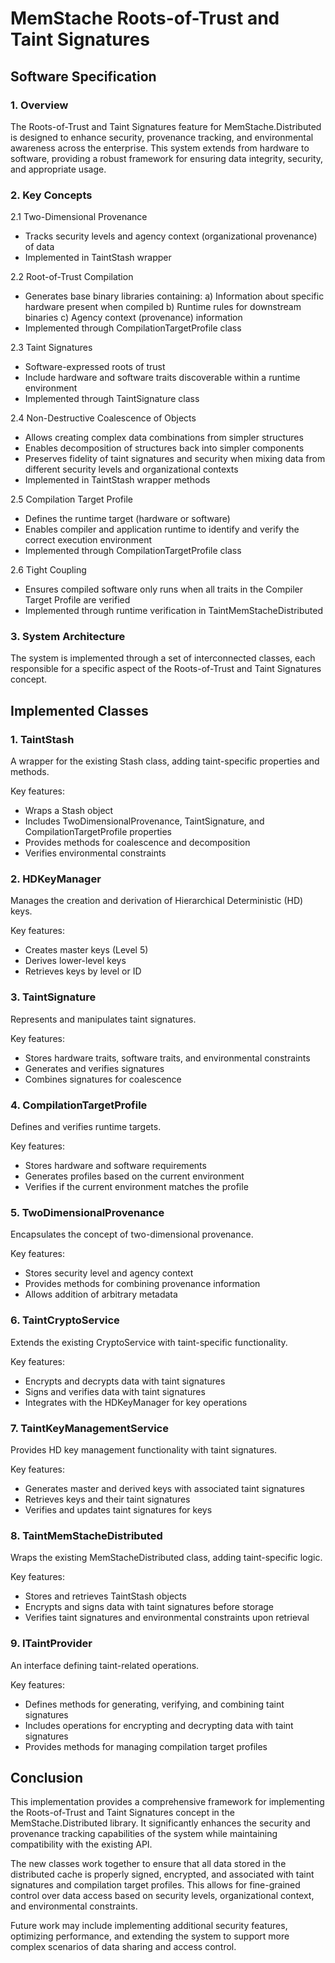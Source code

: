 # MemStache Roots-of-Trust and Taint Signatures

## Software Specification

### 1. Overview

The Roots-of-Trust and Taint Signatures feature for MemStache.Distributed is designed to enhance security, provenance tracking, and environmental awareness across the enterprise. This system extends from hardware to software, providing a robust framework for ensuring data integrity, security, and appropriate usage.

### 2. Key Concepts

2.1 Two-Dimensional Provenance
   - Tracks security levels and agency context (organizational provenance) of data
   - Implemented in TaintStash wrapper

2.2 Root-of-Trust Compilation
   - Generates base binary libraries containing:
     a) Information about specific hardware present when compiled
     b) Runtime rules for downstream binaries
     c) Agency context (provenance) information
   - Implemented through CompilationTargetProfile class

2.3 Taint Signatures
   - Software-expressed roots of trust
   - Include hardware and software traits discoverable within a runtime environment
   - Implemented through TaintSignature class

2.4 Non-Destructive Coalescence of Objects
   - Allows creating complex data combinations from simpler structures
   - Enables decomposition of structures back into simpler components
   - Preserves fidelity of taint signatures and security when mixing data from different security levels and organizational contexts
   - Implemented in TaintStash wrapper methods

2.5 Compilation Target Profile
   - Defines the runtime target (hardware or software)
   - Enables compiler and application runtime to identify and verify the correct execution environment
   - Implemented through CompilationTargetProfile class

2.6 Tight Coupling
   - Ensures compiled software only runs when all traits in the Compiler Target Profile are verified
   - Implemented through runtime verification in TaintMemStacheDistributed

### 3. System Architecture

The system is implemented through a set of interconnected classes, each responsible for a specific aspect of the Roots-of-Trust and Taint Signatures concept.

## Implemented Classes

### 1. TaintStash<T>

A wrapper for the existing Stash<T> class, adding taint-specific properties and methods.

Key features:
- Wraps a Stash<T> object
- Includes TwoDimensionalProvenance, TaintSignature, and CompilationTargetProfile properties
- Provides methods for coalescence and decomposition
- Verifies environmental constraints

### 2. HDKeyManager

Manages the creation and derivation of Hierarchical Deterministic (HD) keys.

Key features:
- Creates master keys (Level 5)
- Derives lower-level keys
- Retrieves keys by level or ID

### 3. TaintSignature

Represents and manipulates taint signatures.

Key features:
- Stores hardware traits, software traits, and environmental constraints
- Generates and verifies signatures
- Combines signatures for coalescence

### 4. CompilationTargetProfile

Defines and verifies runtime targets.

Key features:
- Stores hardware and software requirements
- Generates profiles based on the current environment
- Verifies if the current environment matches the profile

### 5. TwoDimensionalProvenance

Encapsulates the concept of two-dimensional provenance.

Key features:
- Stores security level and agency context
- Provides methods for combining provenance information
- Allows addition of arbitrary metadata

### 6. TaintCryptoService

Extends the existing CryptoService with taint-specific functionality.

Key features:
- Encrypts and decrypts data with taint signatures
- Signs and verifies data with taint signatures
- Integrates with the HDKeyManager for key operations

### 7. TaintKeyManagementService

Provides HD key management functionality with taint signatures.

Key features:
- Generates master and derived keys with associated taint signatures
- Retrieves keys and their taint signatures
- Verifies and updates taint signatures for keys

### 8. TaintMemStacheDistributed

Wraps the existing MemStacheDistributed class, adding taint-specific logic.

Key features:
- Stores and retrieves TaintStash objects
- Encrypts and signs data with taint signatures before storage
- Verifies taint signatures and environmental constraints upon retrieval

### 9. ITaintProvider

An interface defining taint-related operations.

Key features:
- Defines methods for generating, verifying, and combining taint signatures
- Includes operations for encrypting and decrypting data with taint signatures
- Provides methods for managing compilation target profiles

## Conclusion

This implementation provides a comprehensive framework for implementing the Roots-of-Trust and Taint Signatures concept in the MemStache.Distributed library. It significantly enhances the security and provenance tracking capabilities of the system while maintaining compatibility with the existing API.

The new classes work together to ensure that all data stored in the distributed cache is properly signed, encrypted, and associated with taint signatures and compilation target profiles. This allows for fine-grained control over data access based on security levels, organizational context, and environmental constraints.

Future work may include implementing additional security features, optimizing performance, and extending the system to support more complex scenarios of data sharing and access control.